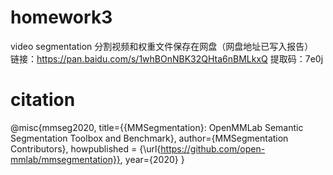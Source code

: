 # homework3
video segmentation
分割视频和权重文件保存在网盘（网盘地址已写入报告）  
链接：https://pan.baidu.com/s/1whBOnNBK32QHta6nBMLkxQ 提取码：7e0j  
# citation
@misc{mmseg2020,
    title={{MMSegmentation}: OpenMMLab Semantic Segmentation Toolbox and Benchmark},
    author={MMSegmentation Contributors},
    howpublished = {\url{https://github.com/open-mmlab/mmsegmentation}},
    year={2020}
}
